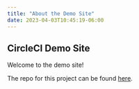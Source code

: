 ```yaml
---
title: "About the Demo Site"
date: 2023-04-03T10:45:19-06:00
---
```


## CircleCI Demo Site

Welcome to the demo site! 

The repo for this project can be found [here](https://github.com/tannerwride/demo-site).

